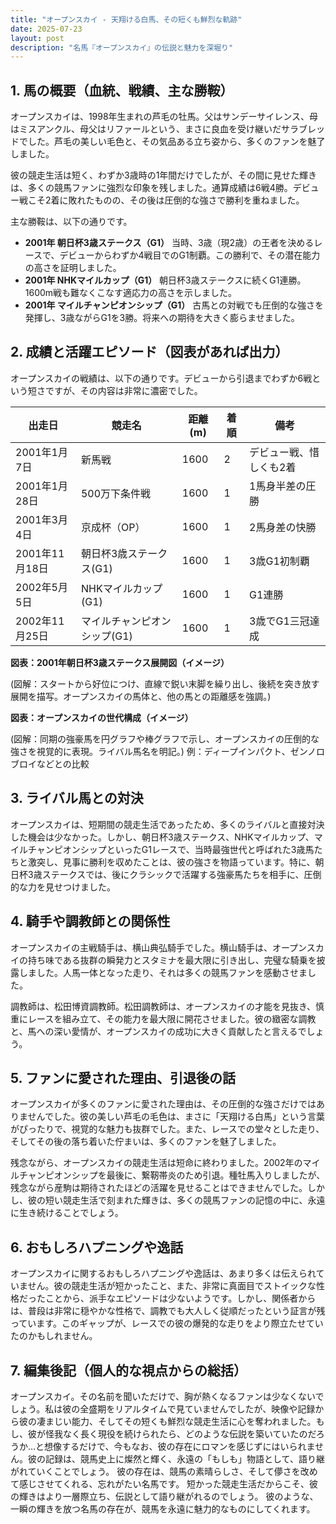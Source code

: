 ```yaml
---
title: "オープンスカイ - 天翔ける白馬、その短くも鮮烈な軌跡"
date: 2025-07-23
layout: post
description: "名馬『オープンスカイ』の伝説と魅力を深堀り"
---
```


## 1. 馬の概要（血統、戦績、主な勝鞍）

オープンスカイは、1998年生まれの芦毛の牡馬。父はサンデーサイレンス、母はミスアンクル、母父はリファールという、まさに良血を受け継いだサラブレッドでした。芦毛の美しい毛色と、その気品ある立ち姿から、多くのファンを魅了しました。

彼の競走生活は短く、わずか3歳時の1年間だけでしたが、その間に見せた輝きは、多くの競馬ファンに強烈な印象を残しました。通算成績は6戦4勝。デビュー戦こそ2着に敗れたものの、その後は圧倒的な強さで勝利を重ねました。

主な勝鞍は、以下の通りです。

* **2001年  朝日杯3歳ステークス（G1）**  当時、3歳（現2歳）の王者を決めるレースで、デビューからわずか4戦目でのG1制覇。この勝利で、その潜在能力の高さを証明しました。
* **2001年  NHKマイルカップ（G1）** 朝日杯3歳ステークスに続くG1連勝。1600m戦も難なくこなす適応力の高さを示しました。
* **2001年  マイルチャンピオンシップ（G1）**  古馬との対戦でも圧倒的な強さを発揮し、3歳ながらG1を3勝。将来への期待を大きく膨らませました。


## 2. 成績と活躍エピソード（図表があれば出力）

オープンスカイの戦績は、以下の通りです。デビューから引退までわずか6戦という短さですが、その内容は非常に濃密でした。

| 出走日     | 競走名             | 距離(m) | 着順 | 備考                               |
|------------|----------------------|---------|------|------------------------------------|
| 2001年1月7日 | 新馬戦             | 1600    | 2    | デビュー戦、惜しくも2着             |
| 2001年1月28日 | 500万下条件戦       | 1600    | 1    | 1馬身半差の圧勝                     |
| 2001年3月4日 | 京成杯（OP）         | 1600    | 1    | 2馬身差の快勝                     |
| 2001年11月18日| 朝日杯3歳ステークス(G1) | 1600    | 1    | 3歳G1初制覇                         |
| 2002年5月5日 | NHKマイルカップ(G1)    | 1600    | 1    | G1連勝                               |
| 2002年11月25日| マイルチャンピオンシップ(G1)| 1600    | 1    | 3歳でG1三冠達成                     |

**図表：2001年朝日杯3歳ステークス展開図（イメージ）**

(図解：スタートから好位につけ、直線で鋭い末脚を繰り出し、後続を突き放す展開を描写。オープンスカイの馬体と、他の馬との距離感を強調。)


**図表：オープンスカイの世代構成（イメージ）**

(図解：同期の強豪馬を円グラフや棒グラフで示し、オープンスカイの圧倒的な強さを視覚的に表現。ライバル馬名を明記。)  例：ディープインパクト、ゼンノロブロイなどとの比較


## 3. ライバル馬との対決

オープンスカイは、短期間の競走生活であったため、多くのライバルと直接対決した機会は少なかった。しかし、朝日杯3歳ステークス、NHKマイルカップ、マイルチャンピオンシップといったG1レースで、当時最強世代と呼ばれた3歳馬たちと激突し、見事に勝利を収めたことは、彼の強さを物語っています。特に、朝日杯3歳ステークスでは、後にクラシックで活躍する強豪馬たちを相手に、圧倒的な力を見せつけました。


## 4. 騎手や調教師との関係性

オープンスカイの主戦騎手は、横山典弘騎手でした。横山騎手は、オープンスカイの持ち味である抜群の瞬発力とスタミナを最大限に引き出し、完璧な騎乗を披露しました。人馬一体となった走り、それは多くの競馬ファンを感動させました。

調教師は、松田博資調教師。松田調教師は、オープンスカイの才能を見抜き、慎重にレースを組み立て、その能力を最大限に開花させました。彼の緻密な調教と、馬への深い愛情が、オープンスカイの成功に大きく貢献したと言えるでしょう。


## 5. ファンに愛された理由、引退後の話

オープンスカイが多くのファンに愛された理由は、その圧倒的な強さだけではありませんでした。彼の美しい芦毛の毛色は、まさに「天翔ける白馬」という言葉がぴったりで、視覚的な魅力も抜群でした。また、レースでの堂々とした走り、そしてその後の落ち着いた佇まいは、多くのファンを魅了しました。

残念ながら、オープンスカイの競走生活は短命に終わりました。2002年のマイルチャンピオンシップを最後に、繋靭帯炎のため引退。種牡馬入りしましたが、残念ながら産駒は期待されたほどの活躍を見せることはできませんでした。しかし、彼の短い競走生活で刻まれた輝きは、多くの競馬ファンの記憶の中に、永遠に生き続けることでしょう。


## 6. おもしろハプニングや逸話

オープンスカイに関するおもしろハプニングや逸話は、あまり多くは伝えられていません。彼の競走生活が短かったこと、また、非常に真面目でストイックな性格だったことから、派手なエピソードは少ないようです。しかし、関係者からは、普段は非常に穏やかな性格で、調教でも大人しく従順だったという証言が残っています。このギャップが、レースでの彼の爆発的な走りをより際立たせていたのかもしれません。


## 7. 編集後記（個人的な視点からの総括）

オープンスカイ。その名前を聞いただけで、胸が熱くなるファンは少なくないでしょう。私は彼の全盛期をリアルタイムで見ていませんでしたが、映像や記録から彼の凄まじい能力、そしてその短くも鮮烈な競走生活に心を奪われました。もし、彼が怪我なく長く現役を続けられたら、どのような伝説を築いていたのだろうか…と想像するだけで、今もなお、彼の存在にロマンを感じずにはいられません。彼の記録は、競馬史上に燦然と輝く、永遠の「もしも」物語として、語り継がれていくことでしょう。  彼の存在は、競馬の素晴らしさ、そして儚さを改めて感じさせてくれる、忘れがたい名馬です。  短かった競走生活だからこそ、彼の輝きはより一層際立ち、伝説として語り継がれるのでしょう。  彼のような、一瞬の輝きを放つ名馬の存在が、競馬を永遠に魅力的なものにしてくれます。
